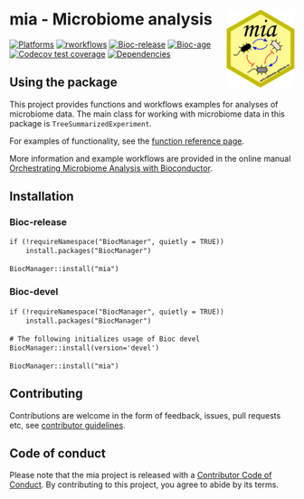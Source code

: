 # mia - Microbiome analysis <img src="man/figures/mia_logo.png" align="right" width="120" />

<!-- badges: start -->

[![Platforms](http://bioconductor.org/shields/availability/release/miaViz.svg)](https://bioconductor.org/packages/release/bioc/html/miaViz.html#archives)
[![rworkflows](https://github.com/microbiome/mia/workflows/rworkflows/badge.svg)](https://github.com/microbiome/mia/actions)
[![Bioc-release](http://bioconductor.org/shields/build/release/bioc/mia.svg)](http://bioconductor.org/packages/release/bioc/html/mia.html)
[![Bioc-age](http://bioconductor.org/shields/years-in-bioc/mia.svg)](https://bioconductor.org/packages/release/bioc/html/mia.html#since)
[![Codecov test
coverage](https://codecov.io/gh/microbiome/mia/branch/master/graph/badge.svg)](https://codecov.io/gh/microbiome/mia?branch=master)
[![Dependencies](http://bioconductor.org//shields/dependencies/release/mia.svg)](https://bioconductor.org/packages/release/bioc/html/mia.html#since)

<!-- badges: end -->

## Using the package

This project provides functions and workflows examples for analyses
of microbiome data. The main class for working with microbiome data in this
package is `TreeSummarizedExperiment`. 

For examples of functionality, see the [function reference page](https://microbiome.github.io/mia/reference/index.html).

More information and example workflows are provided in the online
manual [Orchestrating Microbiome Analysis with
Bioconductor](https://microbiome.github.io/OMA).


## Installation

### Bioc-release

```
if (!requireNamespace("BiocManager", quietly = TRUE))
    install.packages("BiocManager")

BiocManager::install("mia")
```

### Bioc-devel

```
if (!requireNamespace("BiocManager", quietly = TRUE))
    install.packages("BiocManager")

# The following initializes usage of Bioc devel
BiocManager::install(version='devel')

BiocManager::install("mia")
```


## Contributing

Contributions are welcome in the form of feedback, issues, pull
requests etc, see [contributor guidelines](CONTRIBUTING.md).


## Code of conduct

Please note that the mia project is released with a [Contributor Code of Conduct](https://contributor-covenant.org/version/2/0/CODE_OF_CONDUCT.html).
By contributing to this project, you agree to abide by its terms.
